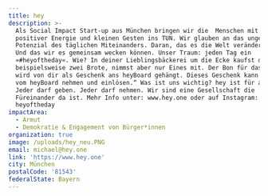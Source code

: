 ```yaml
---
title: hey
description: >-
  Als Social Impact Start-up aus München bringen wir die  Menschen mit
  positiver Energie und kleinen Gesten ins TUN. Wir glauben an das ungenutzte
  Potenzial des täglichen Miteinanders. Daran, das es die Welt verändern kann.
  Und das wir es gemeinsam wecken können. Unser Traum: jeden Tag ein
  »#heyoftheday«. Wie? In deiner Lieblingsbäckerei um die Ecke kaufst du
  beispielsweise zwei Brote, nimmst aber nur Eines mit. Der Bon für das Zweite
  wird von dir als Geschenk ans heyBoard gehängt. Dieses Geschenk kann jede*r
  vom heyBoard nehmen und einlösen.“ Was ist uns wichtig? hey ist für alle da.
  Jeder darf geben. Jeder darf nehmen. Wir sind eine Gesellschaft die
  Füreinander da ist. Mehr Info unter: www.hey.one oder auf Instagram:
  heyoftheday
impactArea:
  - Armut
  - Demokratie & Engagement von Bürger*innen
organization: true
image: /uploads/hey_neu.PNG
email: michael@hey.one
link: 'https://www.hey.one'
city: München
postalCode: '81543'
federalState: Bayern
---
```


